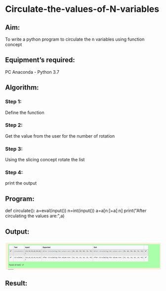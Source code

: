 # Circulate-the-values-of-N-variables
## Aim:
To write a python program to circulate the n variables using function concept
## Equipment’s required:
PC
Anaconda - Python 3.7
## Algorithm: 
### Step 1: 
Define the function
### Step 2:  
Get the value from the user for the number of rotation
### Step 3: 
Using the slicing concept rotate the list
### Step 4:
print the output
## Program:
def circulate():
    a=eval(input())
    n=int(input())
    a=a[n:]+a[:n]
    print("After circulating the values are:",a)


## Output:
![OUTPUT](/n%20values.png)
## Result:
